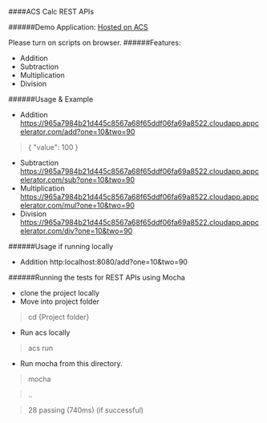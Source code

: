 ####ACS Calc REST APIs

######Demo Application:
[Hosted on ACS](https://965a7984b21d445c8567a68f65ddf06fa69a8522.cloudapp.appcelerator.com/)

Please turn on scripts on browser.
######Features:
- Addition
- Subtraction
- Multiplication
- Division


######Usage & Example
- Addition
  https://965a7984b21d445c8567a68f65ddf06fa69a8522.cloudapp.appcelerator.com/add?one=10&two=90
> {
>   "value": 100
> }

- Subtraction
  https://965a7984b21d445c8567a68f65ddf06fa69a8522.cloudapp.appcelerator.com/sub?one=10&two=90
- Multiplication
  https://965a7984b21d445c8567a68f65ddf06fa69a8522.cloudapp.appcelerator.com/mul?one=10&two=90
- Division
  https://965a7984b21d445c8567a68f65ddf06fa69a8522.cloudapp.appcelerator.com/div?one=10&two=90

######Usage if running locally
- Addition
  http:localhost:8080/add?one=10&two=90


######Running the tests for REST APIs using Mocha
- clone the project locally
- Move into project folder

> cd {Project folder}

- Run acs locally

> acs run

- Run mocha from this directory.

> mocha

> ..

> 28 passing (740ms) (if successful)

